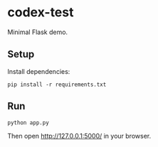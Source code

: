 # codex-test

Minimal Flask demo.

## Setup

Install dependencies:

```
pip install -r requirements.txt
```

## Run

```
python app.py
```
Then open http://127.0.0.1:5000/ in your browser.
